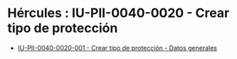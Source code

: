 # Hércules : IU\-PII\-0040\-0020 \- Crear tipo de protección



* [IU\-PII\-0040\-0020\-001 \- Crear tipo de protección \- Datos generales](/hercules/sgi-sistema-de-gestion-de-investigacion/requisitos-y-analisis-funcional/analisis-funcional-sgi-hercules/pii-modulo-de-propiedad-industrial-e-intelectual/pii-interfaz-de-usuario/iu-pii-0040-gestion-de-tipos-de-proteccion/iu-pii-0040-0020-crear-tipo-de-proteccion/iu-pii-0040-0020-001-crear-tipo-de-proteccion-datos-generales.md "/hercules/sgi-sistema-de-gestion-de-investigacion/requisitos-y-analisis-funcional/analisis-funcional-sgi-hercules/pii-modulo-de-propiedad-industrial-e-intelectual/pii-interfaz-de-usuario/iu-pii-0040-gestion-de-tipos-de-proteccion/iu-pii-0040-0020-crear-tipo-de-proteccion/iu-pii-0040-0020-001-crear-tipo-de-proteccion-datos-generales.md")




